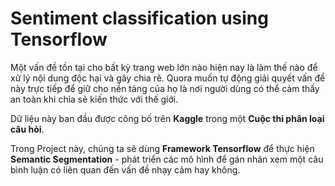 # Sentiment classification using Tensorflow

Một vấn đề tồn tại cho bất kỳ trang web lớn nào hiện nay là làm thế nào để xử lý nội dung độc hại và gây chia rẽ. 
Quora muốn tự động giải quyết vấn đề này trực tiếp để giữ cho nền tảng của họ là nơi người dùng có thể cảm thấy an toàn khi chia sẻ kiến thức với thế giới.

Dữ liệu này ban đầu được công bố trên **Kaggle** trong một **Cuộc thi phân loại câu hỏi**.

Trong Project này, chúng ta sẽ dùng **Framework Tensorflow** để thực hiện **Semantic Segmentation** - phát triển các mô hình để gán nhãn xem một câu bình luận có liên quan đến
vấn đề nhạy cảm hay không.

